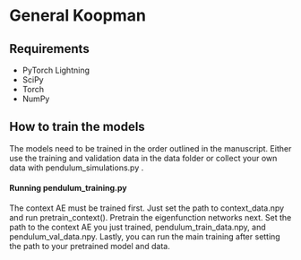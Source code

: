 # General Koopman
## Requirements
- PyTorch Lightning
- SciPy
- Torch
- NumPy
## How to train the models
The models need to be trained in the order outlined in the manuscript. Either use the training and validation data in the data folder or collect your own data with pendulum_simulations.py . 

#### Running pendulum_training.py
The context AE must be trained first. Just set the path to context_data.npy and run pretrain_context(). Pretrain the eigenfunction networks next. Set the path to the context AE you just trained, pendulum_train_data.npy, and pendulum_val_data.npy. Lastly, you can run the main training after setting the path to your pretrained model and data. 



